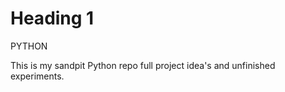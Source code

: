 # Heading 1 #
PYTHON

This is my sandpit Python repo full project idea's and unfinished experiments. 

